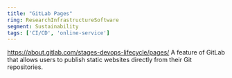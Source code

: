 ```yaml
---
title: "GitLab Pages"
ring: ResearchInfrastructureSoftware
segment: Sustainability
tags: ['CI/CD', 'online-service']
---
```

https://about.gitlab.com/stages-devops-lifecycle/pages/
A feature of GitLab that allows users to publish static websites directly from their Git repositories.
